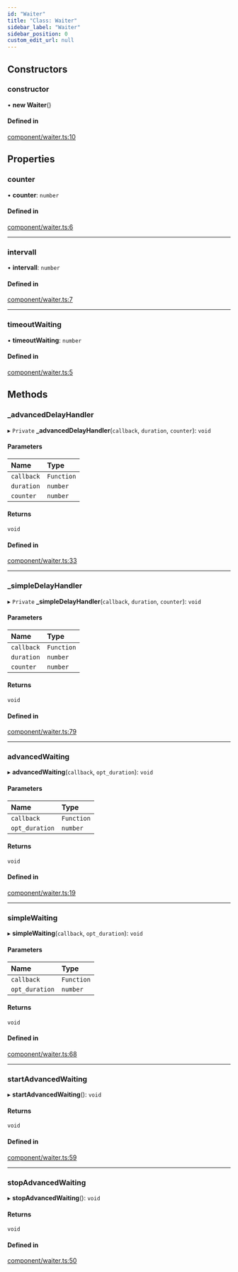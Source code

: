 ```yaml
---
id: "Waiter"
title: "Class: Waiter"
sidebar_label: "Waiter"
sidebar_position: 0
custom_edit_url: null
---
```


## Constructors

### constructor

• **new Waiter**()

#### Defined in

[component/waiter.ts:10](https://github.com/siposdani87/sui-js/blob/8fe9546/src/component/waiter.ts#L10)

## Properties

### counter

• **counter**: `number`

#### Defined in

[component/waiter.ts:6](https://github.com/siposdani87/sui-js/blob/8fe9546/src/component/waiter.ts#L6)

___

### intervall

• **intervall**: `number`

#### Defined in

[component/waiter.ts:7](https://github.com/siposdani87/sui-js/blob/8fe9546/src/component/waiter.ts#L7)

___

### timeoutWaiting

• **timeoutWaiting**: `number`

#### Defined in

[component/waiter.ts:5](https://github.com/siposdani87/sui-js/blob/8fe9546/src/component/waiter.ts#L5)

## Methods

### \_advancedDelayHandler

▸ `Private` **_advancedDelayHandler**(`callback`, `duration`, `counter`): `void`

#### Parameters

| Name | Type |
| :------ | :------ |
| `callback` | `Function` |
| `duration` | `number` |
| `counter` | `number` |

#### Returns

`void`

#### Defined in

[component/waiter.ts:33](https://github.com/siposdani87/sui-js/blob/8fe9546/src/component/waiter.ts#L33)

___

### \_simpleDelayHandler

▸ `Private` **_simpleDelayHandler**(`callback`, `duration`, `counter`): `void`

#### Parameters

| Name | Type |
| :------ | :------ |
| `callback` | `Function` |
| `duration` | `number` |
| `counter` | `number` |

#### Returns

`void`

#### Defined in

[component/waiter.ts:79](https://github.com/siposdani87/sui-js/blob/8fe9546/src/component/waiter.ts#L79)

___

### advancedWaiting

▸ **advancedWaiting**(`callback`, `opt_duration`): `void`

#### Parameters

| Name | Type |
| :------ | :------ |
| `callback` | `Function` |
| `opt_duration` | `number` |

#### Returns

`void`

#### Defined in

[component/waiter.ts:19](https://github.com/siposdani87/sui-js/blob/8fe9546/src/component/waiter.ts#L19)

___

### simpleWaiting

▸ **simpleWaiting**(`callback`, `opt_duration`): `void`

#### Parameters

| Name | Type |
| :------ | :------ |
| `callback` | `Function` |
| `opt_duration` | `number` |

#### Returns

`void`

#### Defined in

[component/waiter.ts:68](https://github.com/siposdani87/sui-js/blob/8fe9546/src/component/waiter.ts#L68)

___

### startAdvancedWaiting

▸ **startAdvancedWaiting**(): `void`

#### Returns

`void`

#### Defined in

[component/waiter.ts:59](https://github.com/siposdani87/sui-js/blob/8fe9546/src/component/waiter.ts#L59)

___

### stopAdvancedWaiting

▸ **stopAdvancedWaiting**(): `void`

#### Returns

`void`

#### Defined in

[component/waiter.ts:50](https://github.com/siposdani87/sui-js/blob/8fe9546/src/component/waiter.ts#L50)
